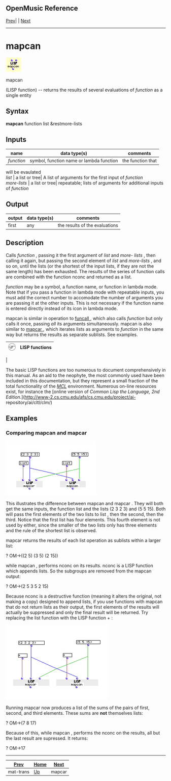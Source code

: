 OpenMusic Reference  
---  
[Prev](mat-trans)| | [Next](mapcar)  
  
* * *

# mapcan

![](figures/functions/lisp/mapcan.png)

  
  
mapcan  
  
(LISP function) \-- returns the results of several evaluations of  _function_ 
as a single entity  

## Syntax

   **mapcan**  function list &restmore-lists  

## Inputs

name| data type(s)| comments  
---|---|---  
  _function_ |  symbol, function name or lambda function | the function that
will be evaulated  
  _list_ |  a list or tree| A list of arguments for the first input of
 _function_   
 _more-lists_ |  a list or tree| repeatable; lists of arguments for additional
inputs of  _function_   
  
## Output

output| data type(s)| comments  
---|---|---  
first| any| the results of the evaluations  
  
## Description

Calls  _function_  , passing it the first argument of  _list_  and  _more-
lists_  , then calling it again, but passing the second element of  _list_ 
and  _more-lists_  , and so on, until the lists (or the shortest of the input
lists, if they are not the same length) has been exhausted. The results of the
series of function calls are combined with the function  nconc  and returned
as a list.

  _function_  may be a symbol, a function name, or function in lambda mode.
Note that if you pass a function in lambda mode with repeatable inputs, you
must add the correct number to accomodate the number of arguments you are
passing it at the other inputs. This is not necessary if the function name is
entered directly instead of its icon in lambda mode.

 mapcan  is similar in operation to [ funcall ](funcall), which also
calls  _function_  but only calls it once, passing _all_ its arguments
simultaneously.  mapcan  is also similar to [ mapcar ](mapcar), which
iterates lists as arguments to  _function_  in the same way but returns the
results as separate sublists. See examples.

![Note](figures/images/note.gif)|  **LISP functions**  
---|---  
 |

The basic LISP functions are too numerous to document comprehensively in this
manual. As an aid to the neophyte, the most commonly used have been included
in this documentation, but they represent a small fraction of the total
functionality of the [_MCL_](glossary#MCL) environment. Numerous on-line
resources exist, for instance the [online version of _Common Lisp the
Language, 2nd Edition_.](http://www-2.cs.cmu.edu/afs/cs.cmu.edu/project/ai-
repository/ai/cltl/clm/)  
  
## Examples

### Comparing  mapcan  and  mapcar 

![](figures/functions/lisp/mapcanEX1.png)

This illustrates the difference between  mapcan  and  mapcar . They will both
get the same inputs, the function  list  and the lists (2 3 2 3) and (5 5 15).
Both will pass the first elements of the two lists to  list , then the second,
then the third. Notice that the first list has four elements. This fourth
element is not used by either, since the smaller of the two lists only has
three elements and the rule of the shortest list is observed.

 mapcar  returns the results of each  list  operation as sublists within a
larger list:

 ? OM->((2 5) (3 5) (2 15)) 

while  mapcan , performs  nconc  on its results.  nconc  is a LISP function
which appends lists. So the subgroups are removed from the  mapcan  output:

 ? OM->(2 5 3 5 2 15) 

Because  nconc  is a destructive function (meaning it alters the original, not
making a copy) designed to append lists, if you use functions with  mapcan 
that do not return lists as their output, the first elements of the results
will actually be suppressed and only the final result will be returned. Try
replacing the  list  function with the LISP function  + :

![](figures/functions/lisp/mapcanEX2.png)

Running  mapcar  now produces a list of the sums of the pairs of first,
second, and third elements. These sums are **not** themselves lists:

 ? OM->(7 8 17) 

Because of this, while  mapcan , performs the  nconc  on the results, all but
the last result are supressed. It returns:

 ? OM->17 

* * *

[Prev](mat-trans)| [Home](index)| [Next](mapcar)  
---|---|---  
mat-trans| [Up](funcref.main)| mapcar

